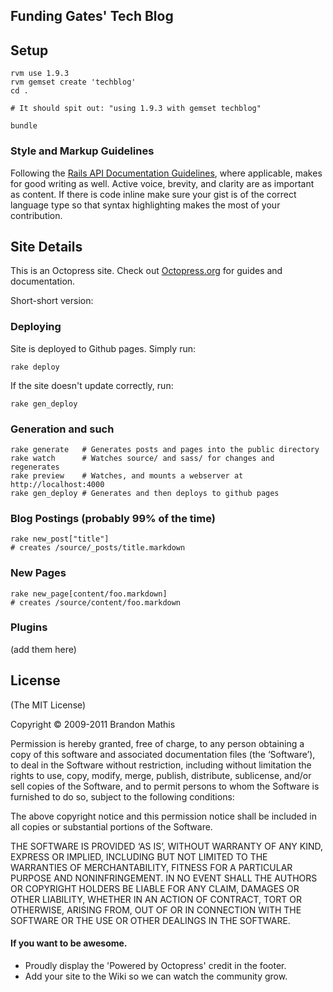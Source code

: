 ## Funding Gates' Tech Blog

## Setup

    rvm use 1.9.3
    rvm gemset create 'techblog'
    cd .

    # It should spit out: "using 1.9.3 with gemset techblog"

    bundle

### Style and Markup Guidelines

Following the [Rails API Documentation
Guidelines](http://guides.rubyonrails.org/api_documentation_guidelines.html),
where applicable, makes for good writing as well. Active voice, brevity, and
clarity are as important as content. If there is code inline make sure your
gist is of the correct language type so that syntax highlighting makes the most
of your contribution.

## Site Details

This is an Octopress site. Check out [Octopress.org](http://octopress.org/docs)
for guides and documentation.

Short-short version:

### Deploying

Site is deployed to Github pages. Simply run:

    rake deploy

If the site doesn't update correctly, run:

    rake gen_deploy

### Generation and such

    rake generate   # Generates posts and pages into the public directory
    rake watch      # Watches source/ and sass/ for changes and regenerates
    rake preview    # Watches, and mounts a webserver at http://localhost:4000
    rake gen_deploy # Generates and then deploys to github pages

### Blog Postings (probably 99% of the time)

    rake new_post["title"]
    # creates /source/_posts/title.markdown

### New Pages

    rake new_page[content/foo.markdown]
    # creates /source/content/foo.markdown

### Plugins

(add them here)

## License
(The MIT License)

Copyright © 2009-2011 Brandon Mathis

Permission is hereby granted, free of charge, to any person obtaining a copy of this software and associated documentation files (the ‘Software’), to deal in the Software without restriction, including without limitation the rights to use, copy, modify, merge, publish, distribute, sublicense, and/or sell copies of the Software, and to permit persons to whom the Software is furnished to do so, subject to the following conditions:

The above copyright notice and this permission notice shall be included in all copies or substantial portions of the Software.

THE SOFTWARE IS PROVIDED ‘AS IS’, WITHOUT WARRANTY OF ANY KIND, EXPRESS OR IMPLIED, INCLUDING BUT NOT LIMITED TO THE WARRANTIES OF MERCHANTABILITY, FITNESS FOR A PARTICULAR PURPOSE AND NONINFRINGEMENT. IN NO EVENT SHALL THE AUTHORS OR COPYRIGHT HOLDERS BE LIABLE FOR ANY CLAIM, DAMAGES OR OTHER LIABILITY, WHETHER IN AN ACTION OF CONTRACT, TORT OR OTHERWISE, ARISING FROM, OUT OF OR IN CONNECTION WITH THE SOFTWARE OR THE USE OR OTHER DEALINGS IN THE SOFTWARE.


#### If you want to be awesome.
- Proudly display the 'Powered by Octopress' credit in the footer.
- Add your site to the Wiki so we can watch the community grow.
